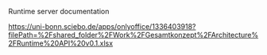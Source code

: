 Runtime server documentation

https://uni-bonn.sciebo.de/apps/onlyoffice/1336403918?filePath=%2Fshared_folder%2FWork%2FGesamtkonzept%2FArchitecture%2FRuntime%20API%20v0.1.xlsx 